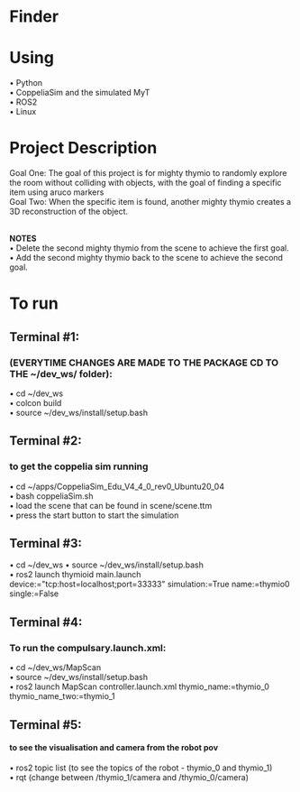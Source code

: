 # Finder

# Using 
• Python <br>
• CoppeliaSim and the simulated MyT <br>
• ROS2 <br>
• Linux <br>


# Project Description
Goal One: The goal of this project is for mighty thymio to randomly explore the room without colliding with objects, with the goal of finding a specific item using aruco markers <br>
Goal Two: When the specific item is found, another mighty thymio creates a 3D reconstruction of the object.<br><br>


**NOTES** <br>
•	Delete the second mighty thymio from the scene to achieve the first goal. <br>
•	Add the second mighty thymio back to the scene to achieve the second goal. <br>


# To run 
## Terminal #1:
### (EVERYTIME CHANGES ARE MADE TO THE PACKAGE CD TO THE ~/dev_ws/ folder): <br>
•	cd ~/dev_ws <br>
• colcon build <br>
•	source ~/dev_ws/install/setup.bash <br>


## Terminal #2:
### to get the coppelia sim running
•	cd ~/apps/CoppeliaSim_Edu_V4_4_0_rev0_Ubuntu20_04<br>
•	bash coppeliaSim.sh <br>
•	load the scene that can be found in scene/scene.ttm <br>
•	press the start button to start the simulation <br>


## Terminal #3:
•	cd ~/dev_ws
•	source ~/dev_ws/install/setup.bash <br>
•	ros2 launch thymioid main.launch device:="tcp:host=localhost;port=33333" simulation:=True name:=thymio0 single:=False  <br>


## Terminal #4:
### To run the compulsary.launch.xml:
•	cd ~/dev_ws/MapScan<br>
• source ~/dev_ws/install/setup.bash <br>
• ros2 launch MapScan controller.launch.xml thymio_name:=thymio_0 thymio_name_two:=thymio_1<br>


## Terminal #5:
#### to see the visualisation and camera from the robot pov
•	ros2 topic list (to see the topics of the robot - thymio_0 and thymio_1) <br>
•	rqt (change between /thymio_1/camera and /thymio_0/camera)
